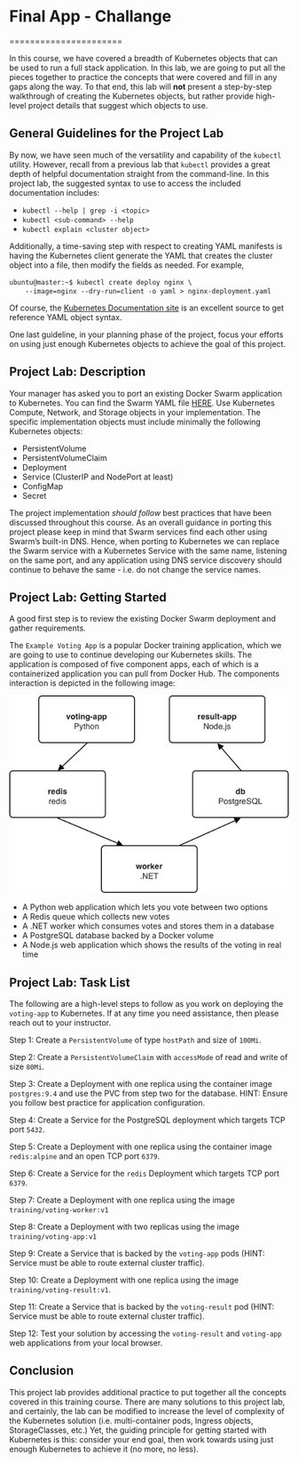 # Final App - Challange
======================

In this course, we have covered a breadth of Kubernetes objects that can
be used to run a full stack application. In this lab, we are going to
put all the pieces together to practice the concepts that were covered
and fill in any gaps along the way. To that end, this lab will **not**
present a step-by-step walkthrough of creating the Kubernetes objects,
but rather provide high-level project details that suggest which objects
to use.

General Guidelines for the Project Lab
--------------------------------------

By now, we have seen much of the versatility and capability of the
`kubectl` utility. However, recall from a previous lab that `kubectl`
provides a great depth of helpful documentation straight from the
command-line. In this project lab, the suggested syntax to use to access
the included documentation includes:

-   `kubectl --help | grep -i <topic>`
-   `kubectl <sub-command> --help`
-   `kubectl explain <cluster object>`

Additionally, a time-saving step with respect to creating YAML manifests
is having the Kubernetes client generate the YAML that creates the
cluster object into a file, then modify the fields as needed. For
example,

``` 
ubuntu@master:~$ kubectl create deploy nginx \
    --image=nginx --dry-run=client -o yaml > nginx-deployment.yaml
```

Of course, the [Kubernetes Documentation
site](https://kubernetes.io/docs/home/) is an excellent source to get
reference YAML object syntax.

One last guideline, in your planning phase of the project, focus your
efforts on using just enough Kubernetes objects to achieve the goal of
this project.

Project Lab: Description
------------------------

Your manager has asked you to port an existing Docker Swarm application
to Kubernetes. You can find the Swarm YAML file
[HERE](https://github.com/docker-training/example-voting-app/blob/master/docker-stack-simple.yml).
Use Kubernetes Compute, Network, and Storage objects in your
implementation. The specific implementation objects must include
minimally the following Kubernetes objects:

-   PersistentVolume
-   PersistentVolumeClaim
-   Deployment
-   Service (ClusterIP and NodePort at least)
-   ConfigMap
-   Secret

The project implementation *should follow* best practices that have been
discussed throughout this course. As an overall guidance in porting this
project please keep in mind that Swarm services find each other using
Swarm’s built-in DNS. Hence, when porting to Kubernetes we can replace
the Swarm service with a Kubernetes Service with the same name,
listening on the same port, and any application using DNS service
discovery should continue to behave the same - i.e. do not change the
service names.

Project Lab: Getting Started
----------------------------

A good first step is to review the existing Docker Swarm deployment and
gather requirements.

The `Example Voting App` is a popular Docker training application, which
we are going to use to continue developing our Kubernetes skills. The
application is composed of five component apps, each of which is a
containerized application you can pull from Docker Hub. The components
interaction is depicted in the following image:

![image](voting-app-diagram.png)

-   A Python web application which lets you vote between two options
-   A Redis queue which collects new votes
-   A .NET worker which consumes votes and stores them in a database
-   A PostgreSQL database backed by a Docker volume
-   A Node.js web application which shows the results of the voting in
    real time




Project Lab: Task List
----------------------

The following are a high-level steps to follow as you work on deploying
the `voting-app` to Kubernetes. If at any time you need assistance, then
please reach out to your instructor.

Step 1: Create a `PersistentVolume` of type `hostPath` and size of
`100Mi`.

Step 2: Create a `PersistentVolumeClaim` with `accessMode` of read and
write of size `80Mi`.

Step 3: Create a Deployment with one replica using the container image
`postgres:9.4` and use the PVC from step two for the database. HINT:
Ensure you follow best practice for application configuration.

Step 4: Create a Service for the PostgreSQL deployment which targets TCP
port `5432`.

Step 5: Create a Deployment with one replica using the container image
`redis:alpine` and an open TCP port `6379`.

Step 6: Create a Service for the `redis` Deployment which targets TCP
port `6379`.

Step 7: Create a Deployment with one replica using the image
`training/voting-worker:v1`

Step 8: Create a Deployment with two replicas using the image
`training/voting-app:v1`

Step 9: Create a Service that is backed by the `voting-app` pods (HINT:
Service must be able to route external cluster traffic).

Step 10: Create a Deployment with one replica using the image
`training/voting-result:v1`.

Step 11: Create a Service that is backed by the `voting-result` pod
(HINT: Service must be able to route external cluster traffic).

Step 12: Test your solution by accessing the `voting-result` and
`voting-app` web applications from your local browser.

Conclusion
----------

This project lab provides additional practice to put together all the
concepts covered in this training course. There are many solutions to
this project lab, and certainly, the lab can be modified to increase the
level of complexity of the Kubernetes solution (i.e. multi-container
pods, Ingress objects, StorageClasses, etc.) Yet, the guiding principle
for getting started with Kubernetes is this: consider your end goal,
then work towards using just enough Kubernetes to achieve it (no more,
no less).
